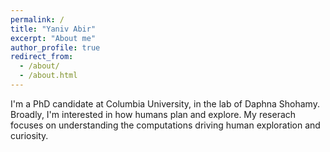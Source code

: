 ```yaml
---
permalink: /
title: "Yaniv Abir"
excerpt: "About me"
author_profile: true
redirect_from: 
  - /about/
  - /about.html
---
```


I'm a PhD candidate at Columbia University, in the lab of Daphna Shohamy. Broadly, I'm interested in how humans plan and explore. My reserach focuses on understanding the computations driving human exploration and curiosity.
